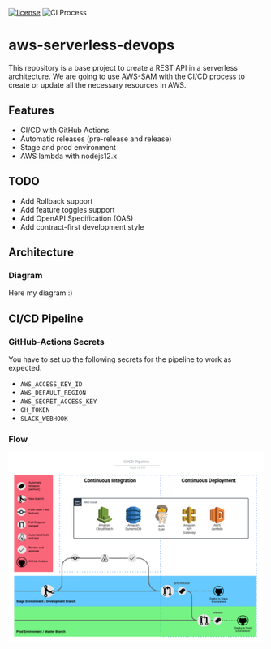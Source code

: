 [![license](https://img.shields.io/github/license/fabidick22/aws-serverless-devops)](https://github.com/fabidick22/aws-serverless-devops/blob/develop/LICENSE)
![CI Process](https://github.com/fabidick22/aws-serverless-devops/workflows/CI%20Process/badge.svg)

# aws-serverless-devops
This repository is a base project to create a REST API in a serverless architecture. We are going to use AWS-SAM with the CI/CD process to create or update all the necessary resources in AWS.

## Features
- CI/CD with GitHub Actions
- Automatic releases (pre-release and release)
- Stage and prod environment
- AWS lambda with nodejs12.x 

## TODO
- Add Rollback support
- Add feature toggles support
- Add OpenAPI Specification (OAS)
- Add contract-first development style

## Architecture
### Diagram
Here my diagram :)

## CI/CD Pipeline

### GitHub-Actions Secrets
You have to set up the following secrets for the pipeline to work as expected.
- `AWS_ACCESS_KEY_ID`
- `AWS_DEFAULT_REGION`
- `AWS_SECRET_ACCESS_KEY`
- `GH_TOKEN`
- `SLACK_WEBHOOK`

### Flow
![DevOps Pipeline](https://raw.githubusercontent.com/fabidick22/aws-serverless-devops/master/.docs/images/devops.png)
